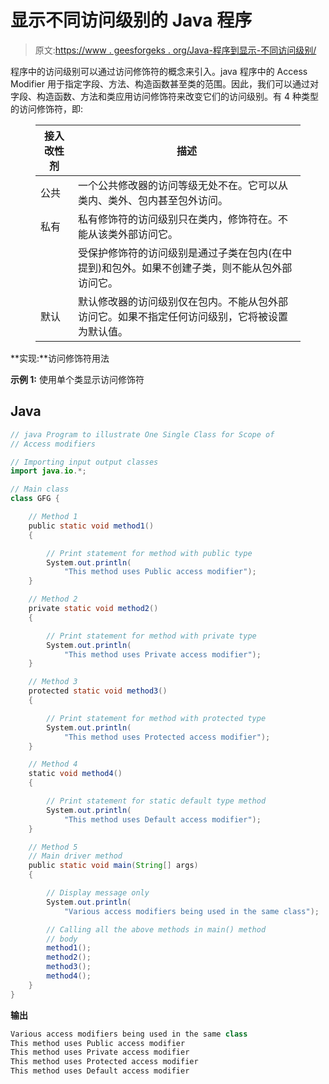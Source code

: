 # 显示不同访问级别的 Java 程序

> 原文:[https://www . geesforgeks . org/Java-程序到显示-不同访问级别/](https://www.geeksforgeeks.org/java-program-to-show-different-access-levels/)

程序中的访问级别可以通过访问修饰符的概念来引入。java 程序中的 Access Modifier 用于指定字段、方法、构造函数甚至类的范围。因此，我们可以通过对字段、构造函数、方法和类应用访问修饰符来改变它们的访问级别。有 4 种类型的访问修饰符，即:

<figure class="table">

| 接入改性剂 | **描述** |
| --- | --- |
| 公共 | 一个公共修改器的访问等级无处不在。它可以从类内、类外、包内甚至包外访问。 |
| 私有 | 私有修饰符的访问级别只在类内，修饰符在。不能从该类外部访问它。 |
|  | 受保护修饰符的访问级别是通过子类在包内(在中提到)和包外。如果不创建子类，则不能从包外部访问它。 |
| 默认 | 默认修改器的访问级别仅在包内。不能从包外部访问它。如果不指定任何访问级别，它将被设置为默认值。 |

</figure>

**实现:**访问修饰符用法

**示例 1:** 使用单个类显示访问修饰符

## Java

```java
// java Program to illustrate One Single Class for Scope of
// Access modifiers

// Importing input output classes
import java.io.*;

// Main class
class GFG {

    // Method 1
    public static void method1()
    {

        // Print statement for method with public type
        System.out.println(
            "This method uses Public access modifier");
    }

    // Method 2
    private static void method2()
    {

        // Print statement for method with private type
        System.out.println(
            "This method uses Private access modifier");
    }

    // Method 3
    protected static void method3()
    {

        // Print statement for method with protected type
        System.out.println(
            "This method uses Protected access modifier");
    }

    // Method 4
    static void method4()
    {

        // Print statement for static default type method
        System.out.println(
            "This method uses Default access modifier");
    }

    // Method 5
    // Main driver method
    public static void main(String[] args)
    {

        // Display message only
        System.out.println(
            "Various access modifiers being used in the same class");

        // Calling all the above methods in main() method
        // body
        method1();
        method2();
        method3();
        method4();
    }
}
```

**输出**

```java
Various access modifiers being used in the same class
This method uses Public access modifier
This method uses Private access modifier
This method uses Protected access modifier
This method uses Default access modifier
```